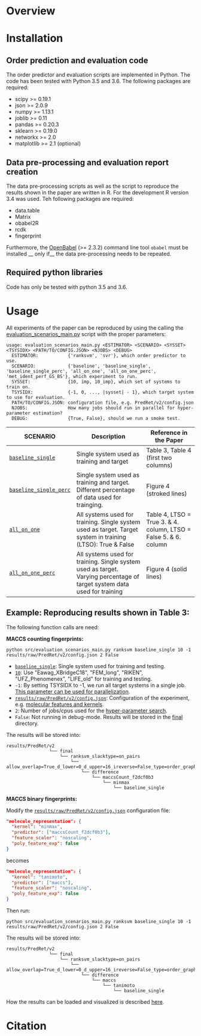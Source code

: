 # Overview

# Installation

## Order prediction and evaluation code

The order predictor and evaluation scripts are implemented in Python. The code 
has been tested with Python 3.5 and 3.6. The following packages are required:

- scipy >= 0.19.1
- json >= 2.0.9
- numpy >= 1.13.1
- joblib >= 0.11
- pandas >= 0.20.3
- sklearn >= 0.19.0
- networkx >= 2.0
- matplotlib >= 2.1 (optional)

## Data pre-processing and evaluation report creation

The data pre-processing scripts as well as the script to reproduce the results 
shown in the paper are written in R. For the development R version 3.4 was used. 
Teh following packages are required:

- data.table
- Matrix
- obabel2R
- rcdk
- fingerprint

Furthermore, the [OpenBabel](http://openbabel.org/wiki/Main_Page) (>= 2.3.2) 
command line tool ```obabel``` must be installed __ only if__ the data 
pre-processing needs to be repeated.

## Required python libraries

Code has only be tested with python 3.5 and 3.6.

# Usage

All experiments of the paper can be reproduced by using the calling the [evaluation_scenarios_main.py](src/evaluation_scenarios_main.py)
script with the proper parameters:

```
usage: evaluation_scenarios_main.py <ESTIMATOR> <SCENARIO> <SYSSET> <TSYSIDX> <PATH/TO/CONFIG.JSON> <NJOBS> <DEBUG>
  ESTIMATOR:           {'ranksvm', 'svr'}, which order predictor to use.
  SCENARIO:            {'baseline', 'baseline_single', 'baseline_single_perc', 'all_on_one', 'all_on_one_perc', 'met_ident_perf_GS_BS'}, which experiment to run.
  SYSSET:              {10, imp, 10_imp}, which set of systems to train on.
  TSYSIDX:             {-1, 0, ..., |sysset| - 1}, which target system to use for evaluation.
  PATH/TO/CONFIG.JSON: configuration file, e.g. PredRet/v2/config.json
  NJOBS:               How many jobs should run in parallel for hyper-parameter estimation?
  DEBUG:               {True, False}, should we run a smoke test.
```

| __SCENARIO__ | __Description__ | __Reference in the Paper__ |
| ------------ | --------------- | -------------------------- |
| [```baseline_single```](src/evaluation_scenarios_main.py#L708) | Single system used as training and target | Table 3, Table 4 (first two columns) |
| [```baseline_single_perc```](src/evaluation_scenarios_main.py#L737) | Single system used as training and target. Different percentage of data used for trainging. | Figure 4 (stroked lines) |
| [```all_on_one```](src/evaluation_scenarios_main.py#L615) | All systems used for training. Single system used as target. Target system in training (LTSO): True & False | Table 4, LTSO = True 3. & 4. column, LTSO = False 5. & 6. column |
| [```all_on_one_perc```](src/evaluation_scenarios_main.py#L662) | All systems used for training. Single system used as target. Varying percentage of target system data used for training | Figure 4 (solid lines) |

## Example: Reproducing results shown in Table 3:

The following function calls are need:

__MACCS counting fingerprints:__

```
python src/evaluation_scenarios_main.py ranksvm baseline_single 10 -1 results/raw/PredRet/v2/config.json 2 False
```

- [```baseline_single```](src/evaluation_scenarios_main.py#L708): Single system used for training and testing.
- [```10```](results/raw/PredRet/v2/config.json#L7): Use "Eawag_XBridgeC18", "FEM_long", "RIKEN", "UFZ_Phenomenex", "LIFE_old" for training and testing.
- ```-1```: By setting TSYSIDX to -1, we run all target systems in a single job. [This parameter can be used for parallelization](results/scripts/makefiles#combining-evaluation-results-from-parallel-runs).
- [```results/raw/PredRet/v2/config.json```](results/raw/PredRet/v2/config.json): Configuration of the experiment, e.g. [molecular features and kernels](results/raw/PredRet/v2/config.json#L28).
- ```2```: Number of jobs/cpus used for the [hyper-parameter search](src/model_selection_cls.py#L370).
- ```False```: Not running in debug-mode. Results will be stored in the [final](results/raw/PredRet/v2/final) directory.

The results will be stored into: 

```
results/PredRet/v2
                └── final
                    └── ranksvm_slacktype=on_pairs
                        └── allow_overlap=True_d_lower=0_d_upper=16_ireverse=False_type=order_graph
                            └── difference
                                └── maccsCount_f2dcf0b3
                                    └── minmax
                                        └── baseline_single
```

__MACCS binary fingerprints:__

Modify the [```results/raw/PredRet/v2/config.json```](results/raw/PredRet/v2/config.json)
configuration file:

```json
"molecule_representation": {
  "kernel": "minmax",
  "predictor": ["maccsCount_f2dcf0b3"],
  "feature_scaler": "noscaling",
  "poly_feature_exp": false
}
```

becomes

```json
"molecule_representation": {
  "kernel": "tanimoto",
  "predictor": ["maccs"],
  "feature_scaler": "noscaling",
  "poly_feature_exp": false
}
```

Then run:

```
python src/evaluation_scenarios_main.py ranksvm baseline_single 10 -1 results/raw/PredRet/v2/config.json 2 False
```

The results will be stored into:

```
results/PredRet/v2
                └── final
                    └── ranksvm_slacktype=on_pairs
                        └── allow_overlap=True_d_lower=0_d_upper=16_ireverse=False_type=order_graph
                            └── difference
                                └── maccs
                                    └── tanimoto
                                        └── baseline_single
```

How the results can be loaded and visualized is described [here](results/scripts/README.md#helperr-load-results-in-to-r).

# Citation